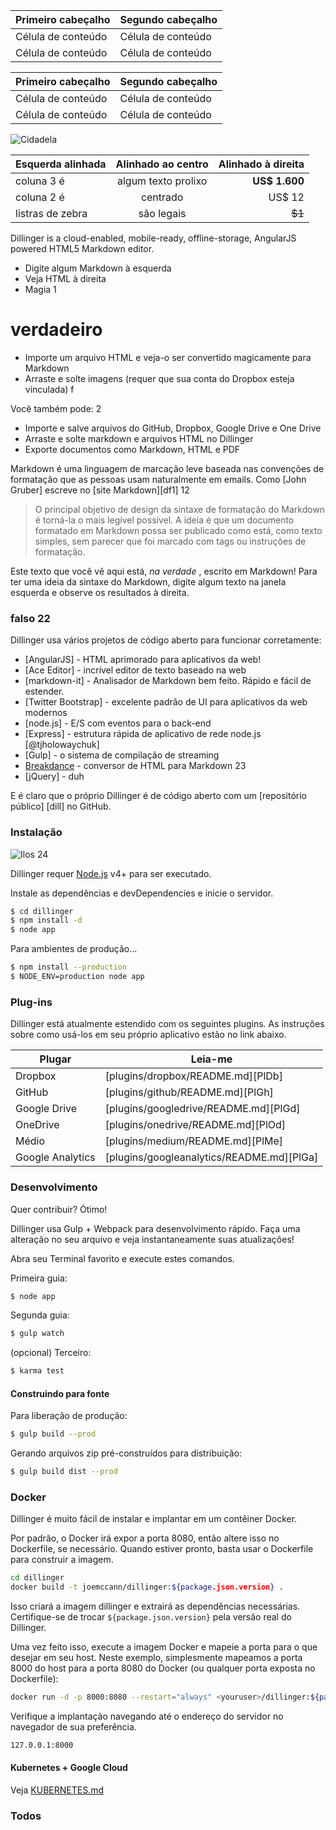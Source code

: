 Primeiro cabeçalho | Segundo cabeçalho
--- | ---
Célula de conteúdo | Célula de conteúdo
Célula de conteúdo | Célula de conteúdo

Primeiro cabeçalho | Segundo cabeçalho
--- | ---
Célula de conteúdo | Célula de conteúdo
Célula de conteúdo | Célula de conteúdo

![Cidadela](https://vignette.wikia.nocookie.net/masseffect/images/d/d7/MassEffect2Citadel.jpg/revision/latest?cb=20100721191415)

Esquerda alinhada | Alinhado ao centro | Alinhado à direita
:-- | :-: | --:
coluna 3 é | algum texto prolixo | **US$ 1.600**
coluna 2 é | centrado | US$ 12
listras de zebra | são legais | ~~$1~~

Dillinger is a cloud-enabled, mobile-ready, offline-storage, AngularJS powered HTML5 Markdown editor.

- Digite algum Markdown à esquerda
- Veja HTML à direita
- Magia 1

# verdadeiro

- Importe um arquivo HTML e veja-o ser convertido magicamente para Markdown
- Arraste e solte imagens (requer que sua conta do Dropbox esteja vinculada) f

Você também pode: 2

- Importe e salve arquivos do GitHub, Dropbox, Google Drive e One Drive
- Arraste e solte markdown e arquivos HTML no Dillinger
- Exporte documentos como Markdown, HTML e PDF

Markdown é uma linguagem de marcação leve baseada nas convenções de formatação que as pessoas usam naturalmente em emails. Como [John Gruber] escreve no [site Markdown][df1] 12

> O principal objetivo de design da sintaxe de formatação do Markdown é torná-la o mais legível possível. A ideia é que um documento formatado em Markdown possa ser publicado como está, como texto simples, sem parecer que foi marcado com tags ou instruções de formatação.

Este texto que você vê aqui está, *na verdade* , escrito em Markdown! Para ter uma ideia da sintaxe do Markdown, digite algum texto na janela esquerda e observe os resultados à direita.

### falso 22

Dillinger usa vários projetos de código aberto para funcionar corretamente:

- [AngularJS] - HTML aprimorado para aplicativos da web!
- [Ace Editor] - incrível editor de texto baseado na web
- [markdown-it] - Analisador de Markdown bem feito. Rápido e fácil de estender.
- [Twitter Bootstrap] - excelente padrão de UI para aplicativos da web modernos
- [node.js] - E/S com eventos para o back-end
- [Express] - estrutura rápida de aplicativo de rede node.js [@tjholowaychuk]
- [Gulp] - o sistema de compilação de streaming
- [Breakdance](https://breakdance.github.io/breakdance/) - conversor de HTML para Markdown 23
- [jQuery] - duh

E é claro que o próprio Dillinger é de código aberto com um [repositório público] [dill] no GitHub.

### Instalação

![Ilos](https://lh3.googleusercontent.com/proxy/DDV8a7sLIWurhJtW8Ego9bq-JlwpfFFoR0tkLJQKKYXEXoWHB6ZUP5jGKD2VcYt3z1QVsgcn6L3GoU1ns8m9fvi3U51GzddA70ZUMHgzHvjl4-i7YOJY9cShBPrfjUhMQhxaJ97WFBp612XmjMXVGypfGkiBarN4PWxhiHkiYYNW7HGbtTpOcyt9GQ4Q23C2noxLTWFXZMcQZhRpQA_qzu2n6_H6CPViBnhSHpEl4JZAPaGCSJqgZg) 24

Dillinger requer [Node.js](https://nodejs.org/) v4+ para ser executado.

Instale as dependências e devDependencies e inicie o servidor.

```sh
$ cd dillinger
$ npm install -d
$ node app
```

Para ambientes de produção...

```sh
$ npm install --production
$ NODE_ENV=production node app
```

### Plug-ins

Dillinger está atualmente estendido com os seguintes plugins. As instruções sobre como usá-los em seu próprio aplicativo estão no link abaixo.

Plugar | Leia-me
--- | ---
Dropbox | [plugins/dropbox/README.md][PlDb]
GitHub | [plugins/github/README.md][PlGh]
Google Drive | [plugins/googledrive/README.md][PlGd]
OneDrive | [plugins/onedrive/README.md][PlOd]
Médio | [plugins/medium/README.md][PlMe]
Google Analytics | [plugins/googleanalytics/README.md][PlGa]

### Desenvolvimento

Quer contribuir? Ótimo!

Dillinger usa Gulp + Webpack para desenvolvimento rápido. Faça uma alteração no seu arquivo e veja instantaneamente suas atualizações!

Abra seu Terminal favorito e execute estes comandos.

Primeira guia:

```sh
$ node app
```

Segunda guia:

```sh
$ gulp watch
```

(opcional) Terceiro:

```sh
$ karma test
```

#### Construindo para fonte

Para liberação de produção:

```sh
$ gulp build --prod
```

Gerando arquivos zip pré-construídos para distribuição:

```sh
$ gulp build dist --prod
```

### Docker

Dillinger é muito fácil de instalar e implantar em um contêiner Docker.

Por padrão, o Docker irá expor a porta 8080, então altere isso no Dockerfile, se necessário. Quando estiver pronto, basta usar o Dockerfile para construir a imagem.

```sh
cd dillinger
docker build -t joemccann/dillinger:${package.json.version} .
```

Isso criará a imagem dillinger e extrairá as dependências necessárias. Certifique-se de trocar `${package.json.version}` pela versão real do Dillinger.

Uma vez feito isso, execute a imagem Docker e mapeie a porta para o que desejar em seu host. Neste exemplo, simplesmente mapeamos a porta 8000 do host para a porta 8080 do Docker (ou qualquer porta exposta no Dockerfile):

```sh
docker run -d -p 8000:8080 --restart="always" <youruser>/dillinger:${package.json.version}
```

Verifique a implantação navegando até o endereço do servidor no navegador de sua preferência.

```sh
127.0.0.1:8000
```

#### Kubernetes + Google Cloud

Veja [KUBERNETES.md](https://github.com/joemccann/dillinger/blob/master/KUBERNETES.md)

### Todos
